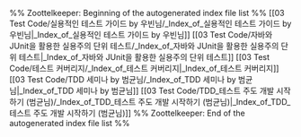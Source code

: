 %% Zoottelkeeper: Beginning of the autogenerated index file list  %%
 [[03 Test Code/실용적인 테스트 가이드 by 우빈님/_Index_of_실용적인 테스트 가이드 by 우빈님|_Index_of_실용적인 테스트 가이드 by 우빈님]]
 [[03 Test Code/자바와 JUnit을 활용한 실용주의 단위 테스트/_Index_of_자바와 JUnit을 활용한 실용주의 단위 테스트|_Index_of_자바와 JUnit을 활용한 실용주의 단위 테스트]]
 [[03 Test Code/테스트 커버리지/_Index_of_테스트 커버리지|_Index_of_테스트 커버리지]]
 [[03 Test Code/TDD 세미나 by 범균님/_Index_of_TDD 세미나 by 범균님|_Index_of_TDD 세미나 by 범균님]]
 [[03 Test Code/TDD_테스트 주도 개발 시작하기 (범균님)/_Index_of_TDD_테스트 주도 개발 시작하기 (범균님)|_Index_of_TDD_테스트 주도 개발 시작하기 (범균님)]]
%% Zoottelkeeper: End of the autogenerated index file list  %%
